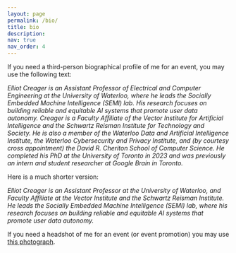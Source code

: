 ```yaml
---
layout: page
permalink: /bio/
title: bio
description: 
nav: true
nav_order: 4
---
```


If you need a third-person biographical profile of me for an event, you may use the following text: 

*Elliot Creager is an Assistant Professor of Electrical and Computer Engineering at the University of Waterloo, where he leads the Socially Embedded Machine Intelligence (SEMI) lab. His research focuses on building reliable and equitable AI systems that promote user data autonomy. Creager is a Faculty Affiliate of the Vector Institute for Artificial Intelligence and the Schwartz Reisman Institute for Technology and Society. He is also a member of the Waterloo Data and Artificial Intelligence Institute, the Waterloo Cybersecurity and Privacy Institute, and (by courtesy cross appointment) the David R. Cheriton School of Computer Science. He completed his PhD at the University of Toronto in 2023 and was previously an intern and student researcher at Google Brain in Toronto.*

Here is a much shorter version:

*Elliot Creager is an Assistant Professor at the University of Waterloo, and Faculty Affiliate at the Vector Institute and the Schwartz Reisman Institute. He leads the Socially Embedded Machine Intelligence (SEMI) lab, where his research focuses on building reliable and equitable AI systems that promote user data autonomy.*

If you need a headshot of me for an event (or event promotion) you may use [this photograph](https://ecreager.github.io/assets/img/prof_pic.jpg).
